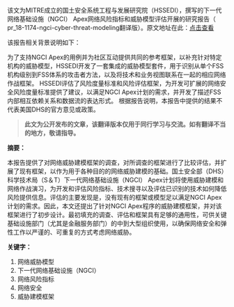 该文为MITRE成立的国土安全系统工程与发展研究院（HSSEDI），撰写的下一代网络基础设施（NGCI） Apex网络风险指标和威胁模型评估开展的研究报告（ pr_18-1174-ngci-cyber-threat-modeling翻译版）。原文地址在此：[点击查看](https://www.mitre.org/sites/default/files/publications/pr_18-1174-ngci-cyber-threat-modeling.pdf "原文")

该报告相关背景说明如下：

为了支持NGCI Apex的用例并为社区互动提供共同的参考框架，以补充针对特定机构的威胁模型，HSSEDI开发了一套集成的威胁模型套件，用于识别从单个FSS机构级别到FSS体系的攻击者方法，以及将技术和业务视图联系在一起的相应网络作战框架。 HSSEDI评估了风险度量标准和风险评估框架，为开发可扩展的网络安全风险度量标准提供了建议，以满足NGCI Apex计划的需求，并开发了描述FSS内部相互依赖关系和数据流的表达形式。
根据报告说明，本报告中提供的结果不代表美国DHS的官方意见或政策。

> **此文为公开发布的文章，该翻译版本仅用于同行学习与交流。如有翻译不当的地方，敬请指导。**

**摘要：**

本报告提供了对网络威胁建模框架的调查，对所调查的框架进行了比较评估，并扩展了现有框架，以作为用于各种目的的网络威胁建模的基础。国土安全部（DHS）科学技术局（S＆T）下一代网络基础设施（NGCI） Apex计划将使用威胁建模和网络作战演习，为开发和评估风险指标、技术搜寻以及评估已识别的技术如何降低风险提供信息。评估的主要发现是，没有现有的框架或模型足以满足NGCI Apex计划的需求。因此，本文还提出了针对NGCI Apex程序的威胁建模框架，并对该框架进行了初步设计。最初填充的调查、评估和框架具有足够的通用性，可供关键基础设施部门（尤其是金融服务部门）的中到大型组织使用，以确保网络安全和弹性工作以严谨的、可重复的方式考虑网络威胁。

**关键字：**

1. 网络威胁模型
2. 下一代网络基础设施（NGCI）
3. 网络风险指标
4. 网络安全
5. 威胁建模框架
